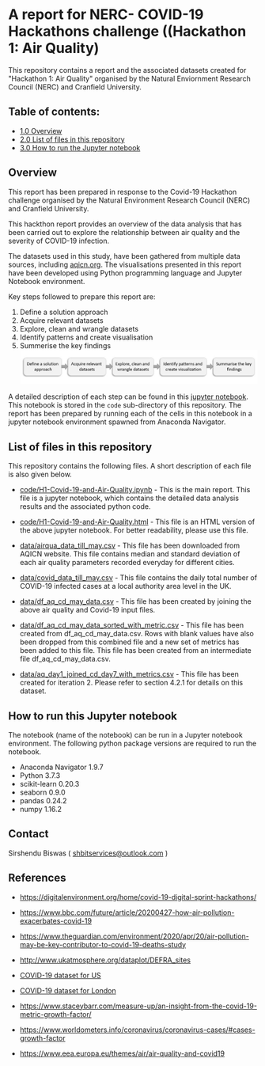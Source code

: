 # A report for NERC- COVID-19 Hackathons challenge ((Hackathon 1: Air Quality)
This repository contains a report and the associated datasets created for "Hackathon 1: Air Quality" organised by the Natural Enviornment Research Council (NERC) and Cranfield University.

## Table of contents:

- [1.0 Overview](#overview)
- [2.0 List of files in this repository](#List-of-files-in-this-repository)
- [3.0 How to run the Jupyter notebook](#How-to-run-Jupyter-notebook)


## Overview
This report has been prepared in response to the Covid-19 Hackathon challenge organised by the Natural Environment Research Council (NERC) and Cranfield University.

This hackthon report provides an overview of the data analysis that has been carried out to explore the relationship between air quality and the severity of COVID-19 infection. 

The datasets used in this study, have been gathered from multiple data sources, including [aqicn.org](https://aqicn.org). The visualisations presented in this report have been developed using Python programming language and Jupyter Notebook environment.

Key steps followed to prepare this report are:

1. Define a solution approach
2. Acquire relevant datasets
3. Explore, clean and wrangle datasets
4. Identify patterns and create visualisation
5. Summerise the key findings 
![alt text][logo]

[logo]: image/analysis_workflow_h1.JPG "workflow"

A detailed description of each step can be found in this [jupyter notebook](https://github.com/shbitservices/NERC-Hackathon-1-Air-Quality/tree/master/code/H1-Covid-19-and-Air-Quality.ipynb). This notebook is stored in the `code` sub-directory of this repository. The report has been prepared by running each of the cells in this notebook in a jupyter notebook environment spawned from Anaconda Navigator.  

##  List of files in this repository

This repository contains the following files. A short description of each file is also given below.

+ [code/H1-Covid-19-and-Air-Quality.ipynb](https://github.com/shbitservices/NERC-Hackathon-1-Air-Quality/tree/master/code/H1-Covid-19-and-Air-Quality.ipynb) - This is the main report. This file is a jupyter notebook, which contains the detailed data analysis results and the associated python code. 

+ [code/H1-Covid-19-and-Air-Quality.html](https://github.com/shbitservices/NERC-Hackathon-1-Air-Quality/tree/master/code/Air-Quality-V2.html) - This file is an HTML version of the above jupyter notebook. For better readability, please use this file. 

+ [data/airqua_data_till_may.csv](https://github.com/shbitservices/NERC-Hackathon-1-Air-Quality/tree/master/data/airqua_data_till_may.csv) - This file has been downloaded from AQICN website. This file contains median and standard deviation of each air quality parameters recorded everyday for different cities. 

+ [data/covid_data_till_may.csv](https://github.com/shbitservices/NERC-Hackathon-1-Air-Quality/tree/master/data/covid_data_till_may.csv) - This file contains the daily total number of COVID-19 infected cases at a local authority area level in the UK.

+ [data/df_aq_cd_may_data.csv](https://github.com/shbitservices/NERC-Hackathon-1-Air-Quality/tree/master/data/df_aq_cd_may_data.csv) - This file has been created by joining the above air quality and Covid-19 input files.

+ [data/df_aq_cd_may_data_sorted_with_metric.csv](https://github.com/shbitservices/NERC-Hackathon-1-Air-Quality/tree/master/data/df_aq_cd_may_data_sorted_with_metric.csv) - This file has been created from df_aq_cd_may_data.csv.  Rows with blank values have also been dropped from this combined file and a new set of metrics has been added to this file. This file has been created from an intermediate file df_aq_cd_may_data.csv. 

+ [data/aq_day1_joined_cd_day7_with_metrics.csv](https://github.com/shbitservices/NERC-Hackathon-1-Air-Quality/tree/master/data/aq_day1_joined_cd_day7_with_metrics.csv) - This file has been created for iteration 2. Please refer to section 4.2.1 for details on this dataset. 

## How to run this Jupyter notebook

The notebook (name of the notebook) can be run in a Jupyter notebook environment.  The following python package versions are required to run the notebook. 

+ Anaconda Navigator        1.9.7
+ Python                    3.7.3
+ scikit-learn              0.20.3           
+ seaborn                   0.9.0  
+ pandas                    0.24.2 
+ numpy                     1.16.2 


## Contact
Sirshendu Biswas (
shbitservices@outlook.com )
## References
+ https://digitalenvironment.org/home/covid-19-digital-sprint-hackathons/

+ https://www.bbc.com/future/article/20200427-how-air-pollution-exacerbates-covid-19

+ https://www.theguardian.com/environment/2020/apr/20/air-pollution-may-be-key-contributor-to-covid-19-deaths-study

+ http://www.ukatmosphere.org/dataplot/DEFRA_sites

+ [COVID-19 dataset for US](https://github.com/CSSEGISandData/COVID-19/tree/master/csse_covid_19_data)
+ [COVID-19 dataset for London](https://data.london.gov.uk/dataset/coronavirus--covid-19--cases)

+ https://www.staceybarr.com/measure-up/an-insight-from-the-covid-19-metric-growth-factor/

+ https://www.worldometers.info/coronavirus/coronavirus-cases/#cases-growth-factor

+ https://www.eea.europa.eu/themes/air/air-quality-and-covid19
